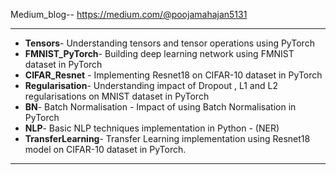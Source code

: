Medium_blog-- https://medium.com/@poojamahajan5131 <hr>
* **Tensors**- Understanding tensors and tensor operations using PyTorch
* **FMNIST_PyTorch**- Building deep learning network using FMNIST dataset in PyTorch
* **CIFAR_Resnet** - Implementing Resnet18 on CIFAR-10 dataset in PyTorch 
* **Regularisation**- Understanding impact of Dropout , L1 and L2 regularisations on MNIST dataset in PyTorch
* **BN**- Batch Normalisation - Impact of using Batch Normalisation in PyTorch 
* **NLP**- Basic NLP techniques implementation in Python  - (NER)
* **TransferLearning**- Transfer Learning implementation using Resnet18 model on CIFAR-10 dataset in PyTorch.
<hr>
